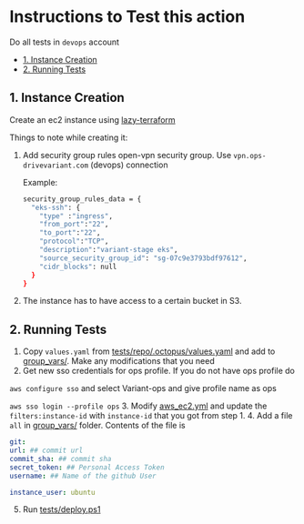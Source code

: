 # Instructions to Test this action <!-- omit in toc -->

Do all tests in `devops` account

- [1. Instance Creation](#1-instance-creation)
- [2. Running Tests](#2-running-tests)

## 1. Instance Creation

Create an ec2 instance using [lazy-terraform](https://github.com/variant-inc/lazy-terraform/tree/master/ec2)

Things to note while creating it:

1. Add security group rules open-vpn security group. Use `vpn.ops-drivevariant.com` (devops) connection

    Example:

    ```bash
    security_group_rules_data = {
      "eks-ssh": {
        "type" :"ingress",
        "from_port":"22",
        "to_port":"22",
        "protocol":"TCP",
        "description":"variant-stage eks",
        "source_security_group_id": "sg-07c9e3793bdf97612",
        "cidr_blocks": null
      }
    }
    ```

2. The instance has to have access to a certain bucket in S3.

## 2. Running Tests

1. Copy `values.yaml` from [tests/repo/.octopus/values.yaml](repo/.octopus/values.yaml) and add to [group_vars/](../group_vars/). Make any modifications that you need
2. Get new sso credentials for ops profile. If you do not have ops profile do

  `aws configure sso` and select Variant-ops and give profile name as ops

  `aws sso login --profile ops`
3. Modify [aws_ec2.yml](../aws_ec2.yml) and update the `filters:instance-id` with `instance-id` that you got from step 1.
4. Add a file `all` in [group_vars/](../group_vars/) folder. Contents of the file is

  ```yaml
  git:
  url: ## commit url
  commit_sha: ## commit sha
  secret_token: ## Personal Access Token
  username: ## Name of the github User

  instance_user: ubuntu
  ```

5. Run [tests/deploy.ps1](deploy.ps1)
